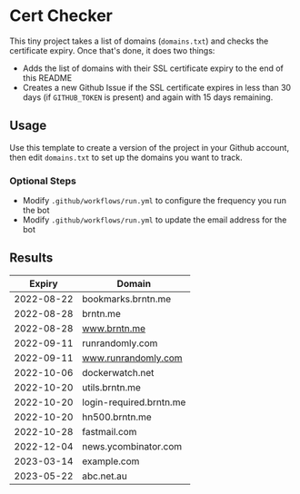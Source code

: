 # Cert Checker

This tiny project takes a list of domains (`domains.txt`) and checks the certificate expiry. Once that's done, it does two things:

- Adds the list of domains with their SSL certificate expiry to the end of this README
- Creates a new Github Issue if the SSL certificate expires in less than 30 days (if `GITHUB_TOKEN` is present) and again with 15 days remaining.


## Usage

Use this template to create a version of the project in your Github account, then edit `domains.txt` to set up the domains you want to track.


### Optional Steps

- Modify `.github/workflows/run.yml` to configure the frequency you run the bot
- Modify `.github/workflows/run.yml` to update the email address for the bot

## Results

| Expiry    | Domain   |
|-----------|----------|
| 2022-08-22 | bookmarks.brntn.me |
| 2022-08-28 | brntn.me |
| 2022-08-28 | www.brntn.me |
| 2022-09-11 | runrandomly.com |
| 2022-09-11 | www.runrandomly.com |
| 2022-10-06 | dockerwatch.net |
| 2022-10-20 | utils.brntn.me |
| 2022-10-20 | login-required.brntn.me |
| 2022-10-20 | hn500.brntn.me |
| 2022-10-28 | fastmail.com |
| 2022-12-04 | news.ycombinator.com |
| 2023-03-14 | example.com |
| 2023-05-22 | abc.net.au |
